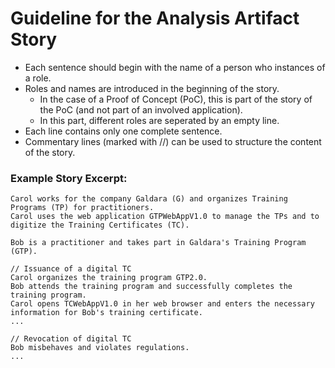# Guideline for the Analysis Artifact Story
- Each sentence should begin with the name of a person who instances of a role.  
- Roles and names are introduced in the beginning of the story.  
    - In the case of a Proof of Concept (PoC), this is part of the story of the PoC (and not part of an involved application).  
    - In this part, different roles are seperated by an empty line.  
- Each line contains only one complete sentence.  
- Commentary lines (marked with //) can be used to structure the content of the story.  

### Example Story Excerpt:
```
Carol works for the company Galdara (G) and organizes Training Programs (TP) for practitioners.
Carol uses the web application GTPWebAppV1.0 to manage the TPs and to digitize the Training Certificates (TC).

Bob is a practitioner and takes part in Galdara's Training Program (GTP).

// Issuance of a digital TC  
Carol organizes the training program GTP2.0.  
Bob attends the training program and successfully completes the training program.  
Carol opens TCWebAppV1.0 in her web browser and enters the necessary information for Bob's training certificate.
...

// Revocation of digital TC
Bob misbehaves and violates regulations. 
...
```